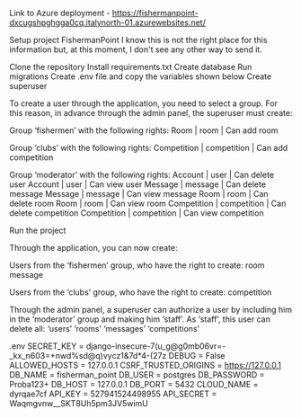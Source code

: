 Link to Azure deployment - https://fishermanpoint-dxcugshpghgga0cq.italynorth-01.azurewebsites.net/


Setup project  FishermanPoint
I know this is not the right place for this information but, at this moment, I don't see any other way to send it.

Clone the repository
Install requirements.txt
Create database
Run migrations
Create .env file and copy the variables shown below
Create superuser

To create a user through the application, you need to select a group. For this reason, in advance through the admin panel, the superuser must create:

Group ‘fishermen’ with the following rights:
Room | room | Can add room

Group ‘clubs’ with the following rights:
Competition | competition | Can add competition

Group ‘moderator’ with the following rights:
Account | user | Can delete user
Account | user | Can view user
Message | message | Can delete message
Message | message | Can view message
Room | room | Can delete room
Room | room | Can view room
Competition | competition | Can delete competition
Competition | competition | Can view competition

Run the project

Through the application, you can now create:

Users from the ‘fishermen’ group, who have the right to create:
room
message

Users from the ‘clubs’ group, who have the right to create:
competition

Through the admin panel, a superuser can authorize a user by including him in the ‘moderator’ group and making him ‘staff’. As ‘staff’, this user can delete all:
‘users’
’rooms’
‘messages’
‘competitions’


.env
SECRET_KEY = django-insecure-7(u_g@g0mb06vr=-_kx_n603=+nwd%sd@q)vycz1&7d*4-(27z
DEBUG = False
ALLOWED_HOSTS = 127.0.0.1
CSRF_TRUSTED_ORIGINS = https://127.0.0.1
DB_NAME = fisherman_point
DB_USER = postgres
DB_PASSWORD = Proba123+
DB_HOST = 127.0.0.1
DB_PORT = 5432
CLOUD_NAME = dyrqae7cf
API_KEY = 527941524498955
API_SECRET = Waqmgvnw__SKT8Uh5pm3JV5wimU

